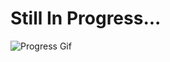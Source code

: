 # Still In Progress...
![Progress Gif](https://c.tenor.com/RBgabrjgcjkAAAAC/anime-anime-loading.gif)

